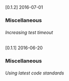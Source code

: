 [0.1.2] 2016-07-01

### Miscellaneous

###### Increasing test timeout

[0.1.1] 2016-06-20

### Miscellaneous

###### Using latest code standards
